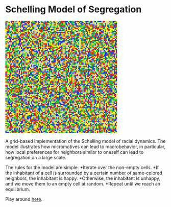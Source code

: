 # Schelling Model of Segregation

![alt tag](misc/intro.gif)

A grid-based implementation of the Schelling model of racial dynamics. The model illustrates how micromotives can lead to macrobehavior, in particular, how local preferences for neighbors similar to oneself can lead to segregation on a large scale.

The rules for the model are simple:
*Iterate over the non-empty cells. 
*If the inhabitant of a cell is surrounded by a certain number of same-colored neighbors, the inhabitant is happy.
*Otherwise, the inhabitant is unhappy, and we move them to an empty cell at random.
*Repeat until we reach an equilibrium.


Play around [here](https://sleepokay.github.io/schelling/).
